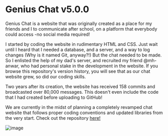 # Genius Chat v5.0.0

Genius Chat is a website that was originally created as a place for my friends and I to communicate after school, on a platform that everybody could access -no social media required! 

I started by coding the website in rudimentary HTML and CSS. Just wait until I heard that I needed a database, and a server, and a way to log changes (Why is it named Git, anyway?!) But the chat needed to be made. So I enlisted the help of my dad's server, and recruited my friend @mh-anwar, who had personal stake in the development in the website. If you browse this repository's version history, you will see that as our chat website grew, so did our coding skills.

Two years after its creation, the website has received 158 commits and broadcasted over 80,000 messages. This doesn't even include the code that I had created before uploading to GitHub! 

We are currently in the midst of planning a completely revamped chat website that follows proper coding conventions and updated libraries from the very start.
Check out the repository [here!](https://github.com/r-chong/Ultimate-Chat)

![image](https://user-images.githubusercontent.com/71291954/145916494-123b60a8-63c3-4c2f-a004-ac7bddd0bf63.png)
